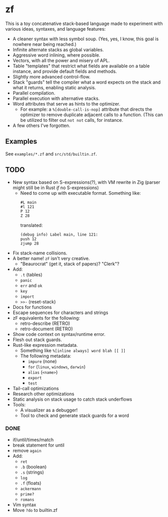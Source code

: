 # zf

This is a toy concatenative stack-based language made to experiment with
various ideas, syntaxes, and language features:

- A cleaner syntax with less symbol soup. (Yes, yes, I know, this goal is
  nowhere near being reached.)
- Infinite alternate stacks as global variables.
- Aggressive word inlining, where possible.
- Vectors, with all the power and misery of APL.
- Table "templates" that restrict what fields are available on a table
  instance, and provide default fields and methods.
- Slightly more advanced control-flow.
- Stack "guards" tell the compiler what a word expects on the stack and
  what it returns, enabling static analysis.
- Parallel compilation.
- Parallel execution with alternative stacks.
- Word attributes that serve as hints to the optimizer.
  - For example: a `%[double-call-is-nop]` attribute that directs
    the optimizer to remove duplicate adjacent calls to a function.
    (This can be utilized to filter out `not not` calls, for
    instance.
- A few others I've forgotten.

## Examples

See `examples/*.zf` and `src/std/builtin.zf`.

## TODO

- New syntax based on S-expressions(?), with VM rewrite in Zig (parser
  might still be in Rust *if* no S-expressions)
  - Need to come up with executable format. Something like:
    ```
    #L main
    #l 121
    P 12
    Z 28
    ```
    translated:
    ```
    (debug info) Label main, line 121:
    push 12
    zjump 28
    ```
- Fix stack-name collisions.
- A better name! `zF` isn't very creative.
  - "Beaurocrat" (get it, stack of papers)? "Clerk"?
- Add:
  - `.t` (tables)
  - `panic`
  - `err` and `ok`
  - `key`
  - `import`
  - `>>-` (reset-stack)
- Docs for functions
- Escape sequences for characters and strings
- zF equivalents for the following:
  - retro-describe (RETRO)
  - retro-document (RETRO)
- Show code context on syntax/runtime error.
- Flesh out stack guards.
- Rust-like expression metadata.
  - Something like `%[inline always] word blah [[ ]]`
  - The following metadata:
    - `impure` (none)
    - `for` (`linux`, `windows`, `darwin`)
    - `alias` (`<name>`)
    - `export`
    - `test`
- Tail-call optimizations
- Research other optimizations
- Static analysis on stack usage to catch stack underflows
- Tools:
  - A visualizer as a debugger!
  - Tool to check and generate stack guards for a word

### DONE

- if/until/times/match
- break statement for until
- remove `again`
- Add:
  - `ret`
  - `.b` (boolean)
  - `.s` (strings)
  - `log`
  - `.f` (floats)
  - `ackermann`
  - `prime?`
  - `romans`
- Vim syntax
- Move `?do` to builtin.zf
